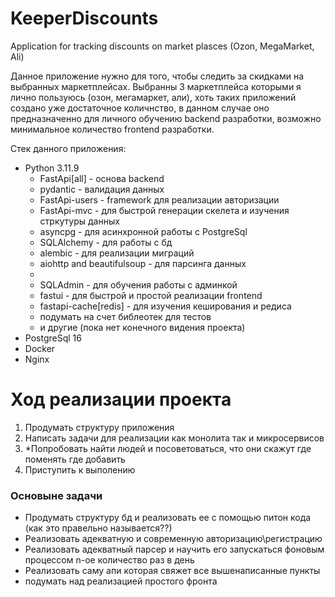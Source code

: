 # KeeperDiscounts
Application for tracking discounts on market plasces (Ozon, MegaMarket, Ali)

Данное приложение нужно для того, чтобы следить за скидками на выбранных маркетплейсах.
Выбранны 3 маркетплейса которыми я лично пользуюсь (озон, мегамаркет, али), хоть таких приложений
создано уже достаточное количнство, в данном случае оно предназначенно для личного обучению 
backend разработки, возможно минимальное количество frontend разработки.


Стек данного приложения:
- Python 3.11.9
  * FastApi[all] - основа backend
  * pydantic - валидация данных 
  * FastApi-users - framework для реализации авторизации
  * FastApi-mvc - для быстрой генерации скелета и изучения стркутуры данных
  * asyncpg - для асинхронной работы с PostgreSql
  * SQLAlchemy - для работы с бд
  * alembic - для реализации миграций
  * aiohttp and beautifulsoup - для парсинга данных
  * 
  * SQLAdmin - для обучения работы с админкой
  * fastui - для быстрой и простой реализации frontend
  * fastapi-cache[redis] - для изучения кеширования и редиса
  * подумать на счет библеотек для тестов
  * и другие (пока нет конечного видения проекта)
- PostgreSql 16
- Docker
- Nginx


# Ход реализации проекта
1. Продумать структуру приложения
2. Написать задачи для реализации как монолита так и микросервисов
3. *Попробовать найти людей и посоветоваться, что они скажут где поменять где добавить
4. Приступить к выполению


### Основыне задачи
- Продумать структуру бд и реализовать ее с помощью питон кода (как это правельно называется??)
- Реализовать адекватную и современную авторизацию\регистрацию
- Реализовать адекватный парсер и научить его запускаться фоновым процессом n-ое количество раз в день
- Реализовать саму апи которая свяжет все вышенаписанные пункты
- подумать над реализацией простого фронта
